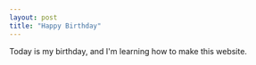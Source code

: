 ```yaml
---
layout: post
title: "Happy Birthday"
---
```


Today is my birthday, and I'm learning how to make this website. 
